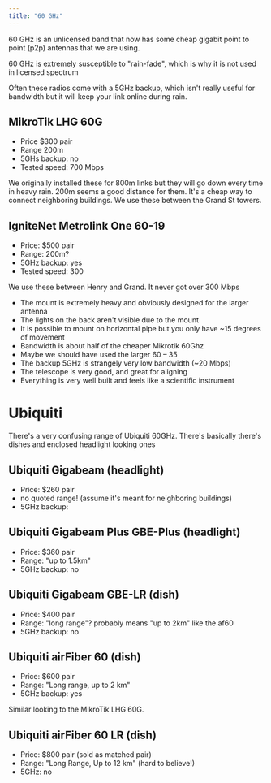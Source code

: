 ```yaml
---
title: "60 GHz"
---
```


60 GHz is an unlicensed band that now has some cheap gigabit point to point (p2p) antennas that we are using.

60 GHz is extremely susceptible to "rain-fade", which is why it is not used in licensed spectrum

Often these radios come with a 5GHz backup, which isn't really useful for bandwidth but it will keep your link online during rain.

## MikroTik LHG 60G

- Price $300 pair  
- Range 200m 
- 5GHs backup: no
- Tested speed: 700 Mbps

We originally installed these for 800m links but they will go down every time in heavy rain. 200m seems a good distance for them. It's a cheap way to connect neighboring buildings. We use these between the Grand St towers.

## IgniteNet Metrolink One 60-19

- Price: $500 pair  
- Range: 200m?  
- 5GHz backup: yes
- Tested speed: 300 

We use these between Henry and Grand. It never got over 300 Mbps

- The mount is extremely heavy and obviously designed for the larger antenna
- The lights on the back aren't visible due to the mount
- It is possible to mount on horizontal pipe but you only have ~15 degrees of movement
- Bandwidth is about half of the cheaper Mikrotik 60Ghz
- Maybe we should have used the larger 60 – 35
- The backup 5GHz is strangely very low bandwidth (~20 Mbps)
- The telescope is very good, and great for aligning
- Everything is very well built and feels like a scientific instrument

# Ubiquiti

There's a very confusing range of Ubiquiti 60GHz. There's basically there's dishes and enclosed headlight looking ones

## Ubiquiti Gigabeam (headlight)

- Price: $260 pair
- no quoted range! (assume it's meant for neighboring buildings)
- 5GHz backup:

## Ubiquiti Gigabeam Plus GBE-Plus (headlight)

- Price: $360 pair
- Range: "up to 1.5km"
- 5GHz backup: no

## Ubiquiti Gigabeam GBE-LR (dish)

- Price: $400 pair
- Range: "long range"? probably means "up to 2km" like the af60
- 5GHz backup: no

## Ubiquiti airFiber 60 (dish)

- Price: $600 pair
- Range: "Long range, up to 2 km"
- 5GHz backup: yes

Similar looking to the MikroTik LHG 60G. 

## Ubiquiti airFiber 60 LR (dish)

- Price: $800 pair (sold as matched pair)
- Range: "Long Range, Up to 12 km" (hard to believe!)
- 5GHz: no



